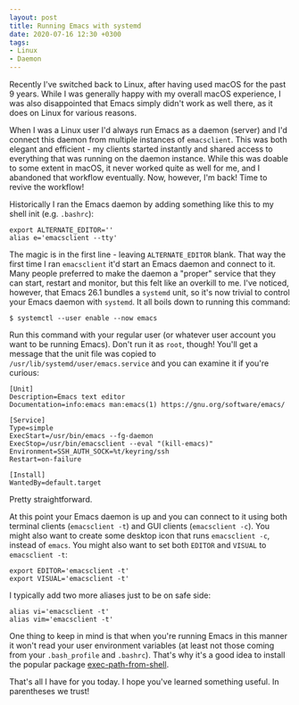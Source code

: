 ```yaml
---
layout: post
title: Running Emacs with systemd
date: 2020-07-16 12:30 +0300
tags:
- Linux
- Daemon
---
```


Recently I've switched back to Linux, after having used macOS for the past 9 years.
While I was generally happy with my overall macOS experience, I was also disappointed
that Emacs simply didn't work as well there, as it does on Linux for various reasons.

When I was a Linux user I'd always run Emacs as a daemon (server) and I'd
connect this daemon from multiple instances of `emacsclient`. This was both
elegant and efficient - my clients started instantly and shared access to
everything that was running on the daemon instance. While this was doable to
some extent in macOS, it never worked quite as well for me, and I abandoned that
workflow eventually. Now, however, I'm back! Time to revive the workflow!

Historically I ran the Emacs daemon by adding something like this to my shell init (e.g. `.bashrc`):

``` shell
export ALTERNATE_EDITOR=''
alias e='emacsclient --tty'
```

The magic is in the first line - leaving `ALTERNATE_EDITOR` blank.
That way the first time I ran `emacsclient` it'd start an Emacs daemon and
connect to it. Many people preferred to make the daemon a "proper" service that
they can start, restart and monitor, but this felt like an overkill to me. I've
noticed, however, that Emacs 26.1 bundles a `systemd` unit, so it's now trivial
to control your Emacs daemon with `systemd`. It all boils down to running this command:

``` shellsession
$ systemctl --user enable --now emacs
```

Run this command with your regular user (or whatever user account you want to be running Emacs). Don't run it as `root`, though!
You'll get a message that the unit file was copied to `/usr/lib/systemd/user/emacs.service` and you can examine it if you're curious:

```
[Unit]
Description=Emacs text editor
Documentation=info:emacs man:emacs(1) https://gnu.org/software/emacs/

[Service]
Type=simple
ExecStart=/usr/bin/emacs --fg-daemon
ExecStop=/usr/bin/emacsclient --eval "(kill-emacs)"
Environment=SSH_AUTH_SOCK=%t/keyring/ssh
Restart=on-failure

[Install]
WantedBy=default.target
```

Pretty straightforward.

At this point your Emacs daemon is up and you can connect to it using both
terminal clients (`emacsclient -t`) and GUI clients (`emacsclient -c`). You
might also want to create some desktop icon that runs `emacsclient -c`, instead
of `emacs`.  You might also want to set both `EDITOR` and `VISUAL` to
`emacsclient -t`:

``` shell
export EDITOR='emacsclient -t'
export VISUAL='emacsclient -t'
```

I typically add two more aliases just to be on safe side:

``` shell
alias vi='emacsclient -t'
alias vim='emacsclient -t'
```

One thing to keep in mind is that when you're running Emacs in this manner it
won't read your user environment variables (at least not those coming from your
`.bash_profile` and `.bashrc`). That's why it's a good idea to install the
popular package
[exec-path-from-shell](https://github.com/purcell/exec-path-from-shell).

That's all I have for you today. I hope you've learned something useful. In parentheses we trust!
